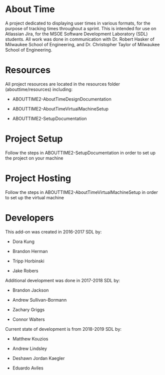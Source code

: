 # About Time

A project dedicated to displaying user times in various formats, for the purpose of tracking times throughout a sprint. This is intended for use on Atlassian Jira, for the MSOE Software Development Laboratory (SDL) students. All work was done in communication with Dr. Robert Hasker of Milwaukee School of Engineering, and Dr. Christopher Taylor of Milwaukee School of Engineering.

# Resources

All project resources are located in the resources folder (abouttime/resources) including:  

- ABOUTTIME2-AboutTimeDesignDocumentation  

- ABOUTTIME2-AboutTimeVirtualMachineSetup  

- ABOUTTIME2-SetupDocumentation  


# Project Setup

Follow the steps in ABOUTTIME2-SetupDocumentation in order to set up the project on your machine

# Project Hosting

Follow the steps in ABOUTTIME2-AboutTimeVirtualMachineSetup in order to set up the virtual machine

# Developers

This add-on was created in 2016-2017 SDL by:  

- Dora Kung  

- Brandon Herman  

- Tripp Horbinski  

- Jake Robers  


Additional development was done in 2017-2018 SDL by:  

- Brandon Jackson  

- Andrew Sullivan-Bormann  

- Zachary Griggs  

- Connor Walters  


Current state of development is from 2018-2019 SDL by:

- Matthew Kouzios  

- Andrew Lindsley  

- Deshawn Jordan Kaegler  

- Eduardo Aviles  
